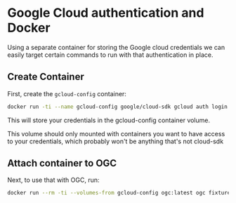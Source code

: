 # Google Cloud authentication and Docker

Using a separate container for storing the Google cloud credentials we can easily target certain
commands to run with that authentication in place.

## Create Container

First, create the `gcloud-config` container:

``` bash
docker run -ti --name gcloud-config google/cloud-sdk gcloud auth login
```

This will store your credentials in the gcloud-config container volume.

This volume should only mounted with containers you want to have access to your credentials, which probably won't be anything that's not cloud-sdk

## Attach container to OGC
Next, to use that with OGC, run:

``` bash
docker run --rm -ti --volumes-from gcloud-config ogc:latest ogc fixtures/layouts/ubuntu up -v
```